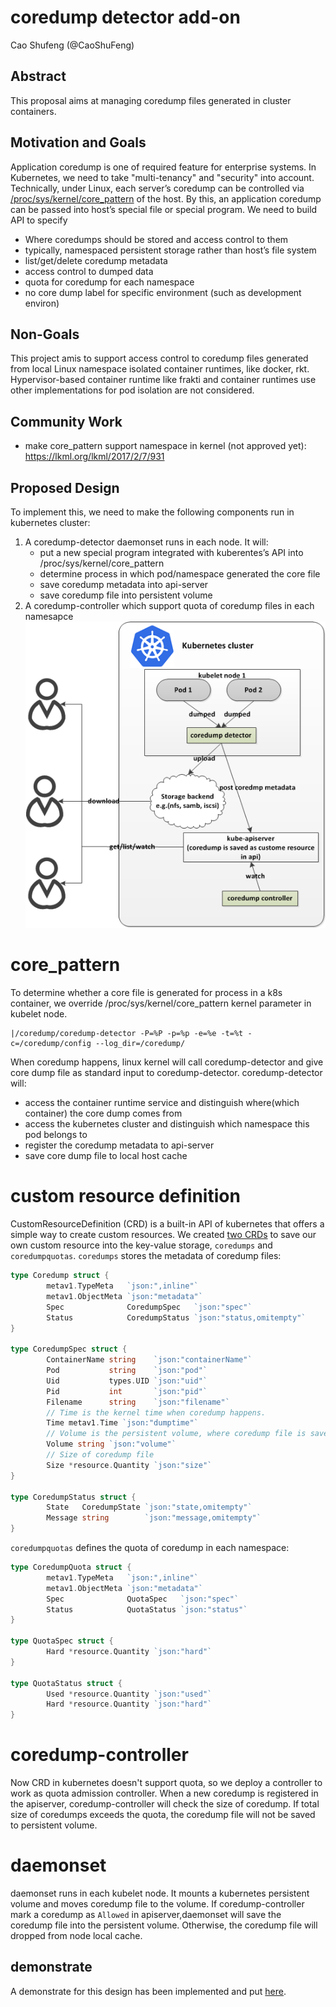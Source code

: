 # coredump detector add-on

Cao Shufeng (@CaoShuFeng)

## Abstract

This proposal aims at managing coredump files generated in cluster containers.

## Motivation and Goals

Application coredump is one of required feature for enterprise systems. In Kubernetes, we need to take "multi-tenancy" and "security" into account. Technically, under Linux, each server’s coredump can be controlled via [/proc/sys/kernel/core_pattern](http://man7.org/linux/man-pages/man5/core.5.html) of the host. By this, an application coredump can be passed into host’s special file or special program. We need to build API to specify
  - Where coredumps should be stored and access control to them
  - typically, namespaced persistent storage rather than host’s file system
  - list/get/delete coredump metadata
  - access control to dumped data
  - quota for coredump for each namespace
  - no core dump label for specific environment (such as development environ)

## Non-Goals
This project amis to support access control to coredump files generated from local Linux namespace isolated container runtimes, like docker, rkt. Hypervisor-based container runtime like frakti and container runtimes use other implementations for pod isolation are not considered.

## Community Work

- make core_pattern support namespace in kernel (not approved yet): https://lkml.org/lkml/2017/2/7/931

## Proposed Design

To implement this, we need to make the following components run in kubernetes cluster:
1. A coredump-detector daemonset runs in each node. It will:
   * put a new special program integrated with kuberentes’s API into /proc/sys/kernel/core_pattern
   * determine process in which pod/namespace generated the core file
   * save coredump metadata into api-server
   * save coredump file into persistent volume
2. A coredump-controller which support quota of coredump files in each namesapce
![architecture](./architecture.png)

# core_pattern
To determine whether a core file is generated for process in a k8s container, we
override /proc/sys/kernel/core_pattern kernel parameter in kubelet node.
```
|/coredump/coredump-detector -P=%P -p=%p -e=%e -t=%t -c=/coredump/config --log_dir=/coredump/
```

When coredump happens, linux kernel will call coredump-detector and give core
dump file as standard input to coredump-detector.
coredump-detector will:
* access the container runtime service and distinguish where(which container) the core dump comes from
* access the kubernetes cluster and distinguish which namespace this pod belongs to
* register the coredump metadata to api-server
* save core dump file to local host cache

# custom resource definition
CustomResourceDefinition (CRD) is a built-in API of kubernetes that offers a simple way
to create custom resources. We created [two CRDs](https://github.com/CaoShuFeng/coredump-detector/blob/master/yaml/coredump-crd.yaml) to save our own
custom resource into the key-value storage, `coredumps` and `coredumpquotas`.
`coredumps` stores the metadata of coredump files:
```go
type Coredump struct {
        metav1.TypeMeta   `json:",inline"`
        metav1.ObjectMeta `json:"metadata"`
        Spec              CoredumpSpec   `json:"spec"`
        Status            CoredumpStatus `json:"status,omitempty"`
}

type CoredumpSpec struct {
        ContainerName string    `json:"containerName"`
        Pod           string    `json:"pod"`
        Uid           types.UID `json:"uid"`
        Pid           int       `json:"pid"`
        Filename      string    `json:"filename"`
        // Time is the kernel time when coredump happens.
        Time metav1.Time `json:"dumptime"`
        // Volume is the persistent volume, where coredump file is saved.
        Volume string `json:"volume"`
        // Size of coredump file
        Size *resource.Quantity `json:"size"`
}

type CoredumpStatus struct {
        State   CoredumpState `json:"state,omitempty"`
        Message string        `json:"message,omitempty"`
}
```

`coredumpquotas` defines the quota of coredump in each namespace:
```go
type CoredumpQuota struct {
        metav1.TypeMeta   `json:",inline"`
        metav1.ObjectMeta `json:"metadata"`
        Spec              QuotaSpec   `json:"spec"`
        Status            QuotaStatus `json:"status"`
}

type QuotaSpec struct {
        Hard *resource.Quantity `json:"hard"`
}

type QuotaStatus struct {
        Used *resource.Quantity `json:"used"`
        Hard *resource.Quantity `json:"hard"`
}
```

# coredump-controller
Now CRD in kubernetes doesn't support quota, so we deploy a controller to work as
quota admission controller. When a new coredump is registered in the apiserver,
coredump-controller will check the size of coredump. If total size of coredumps
exceeds the quota, the coredump file will not be saved to persistent volume.

# daemonset
daemonset runs in each kubelet node. It mounts a kubernetes persistent volume and
moves coredump file to the volume. If coredump-controller mark a coredump as `Allowed`
in apiserver,daemonset will save the coredump file into the persistent volume. 
Otherwise, the coredump file will dropped from node local cache.

## demonstrate
A demonstrate for this design has been implemented and put [here](https://github.com/CaoShuFeng/coredump-detector).
